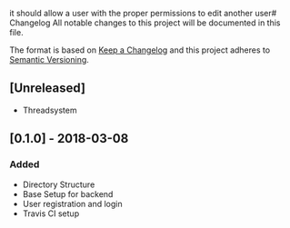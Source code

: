 it should allow a user with the proper permissions to edit another user# Changelog
All notable changes to this project will be documented in this file.

The format is based on [Keep a Changelog](http://keepachangelog.com/en/1.0.0/)
and this project adheres to [Semantic Versioning](http://semver.org/spec/v2.0.0.html).

## [Unreleased]

- Threadsystem

## [0.1.0] - 2018-03-08
### Added
* Directory Structure
* Base Setup for backend
* User registration and login
* Travis CI setup
